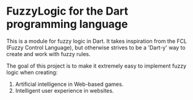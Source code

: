 # FuzzyLogic for the Dart programming language

This is a module for fuzzy logic in Dart. It takes inspiration from the
FCL (Fuzzy Control Language), but otherwise strives to be a 'Dart-y' way
to create and work with fuzzy rules.

The goal of this project is to make it extremely easy to implement fuzzy
logic when creating:

1. Artificial intelligence in Web-based games.
2. Intelligent user experience in websites.
